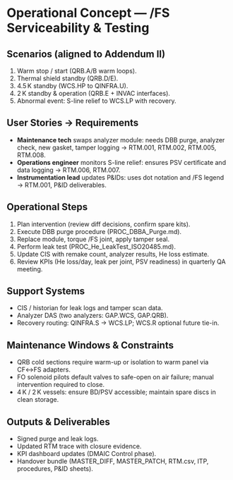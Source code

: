 # Operational Concept — /FS Serviceability & Testing

## Scenarios (aligned to Addendum II)
1. Warm stop / start (QRB.A/B warm loops).  
2. Thermal shield standby (QRB.D/E).  
3. 4.5 K standby (WCS.HP to QINFRA.U).  
4. 2 K standby & operation (QRB.E + INVAC interfaces).  
5. Abnormal event: S-line relief to WCS.LP with recovery.

## User Stories → Requirements
- **Maintenance tech** swaps analyzer module: needs DBB purge, analyzer check, new gasket, tamper logging → RTM.001, RTM.002, RTM.005, RTM.008.
- **Operations engineer** monitors S-line relief: ensures PSV certificate and data logging → RTM.006, RTM.007.
- **Instrumentation lead** updates P&IDs: uses dot notation and /FS legend → RTM.001, P&ID deliverables.

## Operational Steps
1. Plan intervention (review diff decisions, confirm spare kits).  
2. Execute DBB purge procedure (PROC_DBBA_Purge.md).  
3. Replace module, torque /FS joint, apply tamper seal.  
4. Perform leak test (PROC_He_LeakTest_ISO20485.md).  
5. Update CIS with remake count, analyzer results, He loss estimate.  
6. Review KPIs (He loss/day, leak per joint, PSV readiness) in quarterly QA meeting.

## Support Systems
- CIS / historian for leak logs and tamper scan data.  
- Analyzer DAS (two analyzers: GAP.WCS, GAP.QRB).  
- Recovery routing: QINFRA.S → WCS.LP; WCS.R optional future tie-in.

## Maintenance Windows & Constraints
- QRB cold sections require warm-up or isolation to warm panel via CF↔FS adapters.  
- FO solenoid pilots default valves to safe-open on air failure; manual intervention required to close.  
- 4 K / 2 K vessels: ensure BD/PSV accessible; maintain spare discs in clean storage.

## Outputs & Deliverables
- Signed purge and leak logs.  
- Updated RTM trace with closure evidence.  
- KPI dashboard updates (DMAIC Control phase).  
- Handover bundle (MASTER_DIFF, MASTER_PATCH, RTM.csv, ITP, procedures, P&ID sheets).

